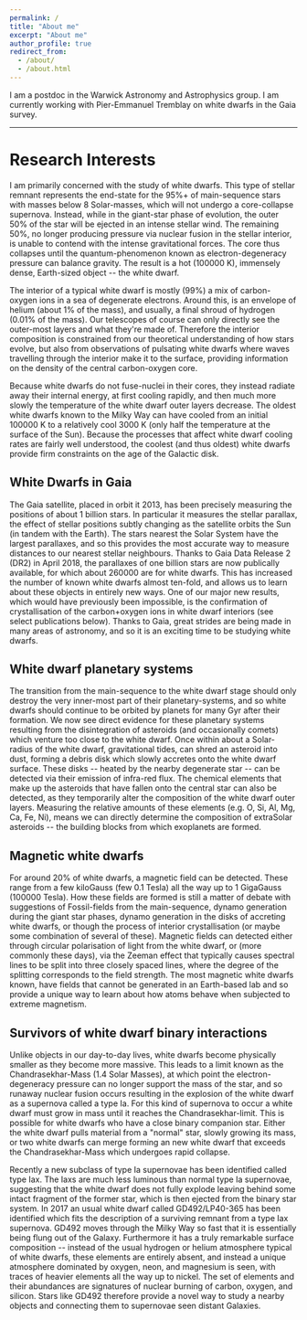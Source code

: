 ```yaml
---
permalink: /
title: "About me"
excerpt: "About me"
author_profile: true
redirect_from: 
  - /about/
  - /about.html
---
```


I am a postdoc in the Warwick Astronomy and Astrophysics group. I am currently
working with Pier-Emmanuel Tremblay on white dwarfs in the Gaia survey.

------

# Research Interests

I am primarily concerned with the study of white dwarfs. This type of stellar
remnant represents the end-state for the 95%+ of main-sequence stars with
masses below 8 Solar-masses, which will not undergo a core-collapse supernova.
Instead, while in the giant-star phase of evolution, the outer 50% of the star
will be ejected in an intense stellar wind. The remaining 50%, no longer
producing pressure via nuclear fusion in the stellar interior, is unable to
contend with the intense gravitational forces. The core thus collapses until
the quantum-phenomenon known as electron-degeneracy pressure can balance
gravity. The result is a hot (100000 K), immensely dense, Earth-sized object --
the white dwarf.

The interior of a typical white dwarf is mostly (99%) a mix of carbon-oxygen
ions in a sea of degenerate electrons. Around this, is an envelope of helium
(about 1% of the mass), and usually, a final shroud of hydrogen (0.01% of the
mass). Our telescopes of course can only directly see the outer-most layers and
what they're made of. Therefore the interior composition is constrained from
our theoretical understanding of how stars evolve, but also from observations
of pulsating white dwarfs where waves travelling through the interior make it
to the surface, providing information on the density of the central
carbon-oxygen core.

Because white dwarfs do not fuse-nuclei in their cores, they instead radiate
away their internal energy, at first cooling rapidly, and then much more slowly
the temperature of the white dwarf outer layers decrease. The oldest white
dwarfs known to the Milky Way can have cooled from an initial 100000 K to a
relatively cool 3000 K (only half the temperature at the surface of the Sun).
Because the processes that affect white dwarf cooling rates are fairly well
understood, the coolest (and thus oldest) white dwarfs provide firm constraints
on the age of the Galactic disk.

## White Dwarfs in Gaia

The Gaia satellite, placed in orbit it 2013, has been precisely measuring the
positions of about 1 billion stars. In particular it measures the stellar
parallax, the effect of stellar positions subtly changing as the satellite
orbits the Sun (in tandem with the Earth). The stars nearest the Solar System
have the largest parallaxes, and so this provides the most accurate way to
measure distances to our nearest stellar neighbours. Thanks to Gaia Data
Release 2 (DR2) in April 2018, the parallaxes of one billion stars are now
publically available, for which about 260000 are for white dwarfs. This has
increased the number of known white dwarfs almost ten-fold, and allows us to
learn about these objects in entirely new ways. One of our major new results,
which would have previously been impossible, is the confirmation of
crystallisation of the carbon+oxygen ions in white dwarf interiors (see select
publications below). Thanks to Gaia, great strides are being made in many areas
of astronomy, and so it is an exciting time to be studying white dwarfs.

## White dwarf planetary systems
The transition from the main-sequence to the white dwarf stage should only
destroy the very inner-most part of their planetary-systems, and so white
dwarfs should continue to be orbited by planets for many Gyr after their
formation. We now see direct evidence for these planetary systems resulting
from the disintegration of asteroids (and occasionally comets) which venture
too close to the white dwarf. Once within about a Solar-radius of the white
dwarf, gravitational tides, can shred an asteroid into dust, forming a debris
disk which slowly accretes onto the white dwarf surface. These disks -- heated
by the nearby degenerate star -- can be detected via their emission of
infra-red flux. The chemical elements that make up the asteroids that have
fallen onto the central star can also be detected, as they temporarily alter
the composition of the white dwarf outer layers. Measuring the relative amounts
of these elements (e.g. O, Si, Al, Mg, Ca, Fe, Ni), means we can directly
determine the composition of extraSolar asteroids -- the building blocks from
which exoplanets are formed.

## Magnetic white dwarfs

For around 20% of white dwarfs, a magnetic field can be detected. These range
from a few kiloGauss (few 0.1 Tesla) all the way up to 1 GigaGauss (100000
Tesla). How these fields are formed is still a matter of debate with
suggestions of Fossil-fields from the main-sequence, dynamo generation during
the giant star phases, dynamo generation in the disks of accreting white
dwarfs, or though the process of interior crystallisation (or maybe some
combination of several of these). Magnetic fields can detected either through
circular polarisation of light from the white dwarf, or (more commonly these
days), via the Zeeman effect that typically causes spectral lines to be split
into three closely spaced lines, where the degree of the splitting corresponds
to the field strength. The most magnetic white dwarfs known, have fields that
cannot be generated in an Earth-based lab and so provide a unique way to learn
about how atoms behave when subjected to extreme magnetism.

## Survivors of white dwarf binary interactions
Unlike objects in our day-to-day lives, white dwarfs become physically smaller
as they become more massive. This leads to a limit known as the
Chandrasekhar-Mass (1.4 Solar Masses), at which point the electron-degeneracy
pressure can no longer support the mass of the star, and so runaway nuclear
fusion occurs resulting in the explosion of the white dwarf as a supernova
called a type Ia. For this kind of supernova to occur a white dwarf must grow
in mass until it reaches the Chandrasekhar-limit. This is possible for white
dwarfs who have a close binary companion star. Either the white dwarf pulls
material from a "normal" star, slowly growing its mass, or two white dwarfs can
merge forming an new white dwarf that exceeds the Chandrasekhar-Mass which
undergoes rapid collapse.

Recently a new subclass of type Ia supernovae has been identified called type
Iax. The Iaxs are much less luminous than normal type Ia supernovae, suggesting
that the white dwarf does not fully explode leaving behind some intact fragment
of the former star, which is then ejected from the binary star system. In 2017
an usual white dwarf called GD492/LP40-365 has been identified which fits the
description of a surviving remnant from a type Iax supernova. GD492 moves
through the Milky Way so fast that it is essentially being flung out of the
Galaxy. Furthermore it has a truly remarkable surface composition -- instead of
the usual hydrogen or helium atmosphere typical of white dwarfs, these elements
are entirely absent, and instead a unique atmosphere dominated by oxygen, neon,
and magnesium is seen, with traces of heavier elements all the way up to
nickel. The set of elements and their abundances are signatures of nuclear
burning of carbon, oxygen, and silicon. Stars like GD492 therefore provide a
novel way to study a nearby objects and connecting them to supernovae seen
distant Galaxies.
